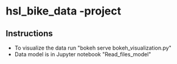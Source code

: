 # hsl_bike_data -project

## Instructions
- To visualize the data run "bokeh serve bokeh_visualization.py"
- Data model is in Jupyter notebook "Read_files_model"
